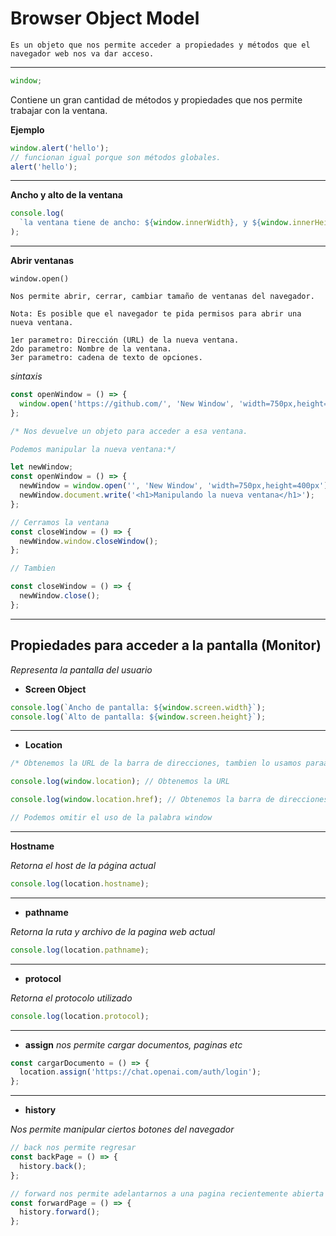 # Browser Object Model

```
Es un objeto que nos permite acceder a propiedades y métodos que el navegador web nos va dar acceso.
```

---

```js
window;
```

Contiene un gran cantidad de métodos y propiedades que nos permite trabajar con
la ventana.

**Ejemplo**

```javascript
window.alert('hello');
// funcionan igual porque son métodos globales.
alert('hello');
```

---

**Ancho y alto de la ventana**

```javascript
console.log(
  `la ventana tiene de ancho: ${window.innerWidth}, y ${window.innerHeight} de alto`,
);
```

---

**Abrir ventanas**

```
window.open()

Nos permite abrir, cerrar, cambiar tamaño de ventanas del navegador.

Nota: Es posible que el navegador te pida permisos para abrir una nueva ventana.

1er parametro: Dirección (URL) de la nueva ventana.
2do parametro: Nombre de la ventana.
3er parametro: cadena de texto de opciones.
```

_sintaxis_

```javascript
const openWindow = () => {
  window.open('https://github.com/', 'New Window', 'width=750px,height=400px');
};
```

```js
/* Nos devuelve un objeto para acceder a esa ventana.

Podemos manipular la nueva ventana:*/

let newWindow;
const openWindow = () => {
  newWindow = window.open('', 'New Window', 'width=750px,height=400px');
  newWindow.document.write('<h1>Manipulando la nueva ventana</h1>');
};

// Cerramos la ventana
const closeWindow = () => {
  newWindow.window.closeWindow();
};

// Tambien

const closeWindow = () => {
  newWindow.close();
};
```

---

## Propiedades para acceder a la pantalla (Monitor)

_Representa la pantalla del usuario_

- **Screen Object**

```javascript
console.log(`Ancho de pantalla: ${window.screen.width}`);
console.log(`Alto de pantalla: ${window.screen.height}`);
```

---

- **Location**

```js
/* Obtenemos la URL de la barra de direcciones, tambien lo usamos paraa cargar nuevos documentos. */

console.log(window.location); // Obtenemos la URL

console.log(window.location.href); // Obtenemos la barra de direcciones

// Podemos omitir el uso de la palabra window
```

---

**Hostname**

_Retorna el host de la página actual_

```js
console.log(location.hostname);
```

---

- **pathname**

_Retorna la ruta y archivo de la pagina web actual_

```javascript
console.log(location.pathname);
```

---

- **protocol**

_Retorna el protocolo utilizado_

```javascript
console.log(location.protocol);
```

---

- **assign** _nos permite cargar documentos, paginas etc_

```js
const cargarDocumento = () => {
  location.assign('https://chat.openai.com/auth/login');
};
```

---

- **history**

_Nos permite manipular ciertos botones del navegador_

```js
// back nos permite regresar
const backPage = () => {
  history.back();
};

// forward nos permite adelantarnos a una pagina recientemente abierta
const forwardPage = () => {
  history.forward();
};
```
